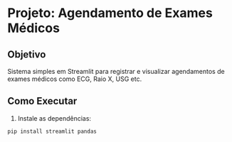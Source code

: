 # Projeto: Agendamento de Exames Médicos

## Objetivo
Sistema simples em Streamlit para registrar e visualizar agendamentos de exames médicos como ECG, Raio X, USG etc.

## Como Executar
1. Instale as dependências:
```bash
pip install streamlit pandas
